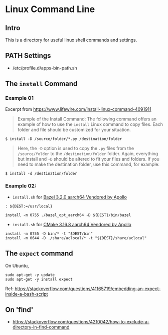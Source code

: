 # Linux Command Line

## Intro

This is a directory for useful linux shell commands and settings.

## PATH Settings

- /etc/profile.d/apps-bin-path.sh


## The `install` Command

### Example 01
Excerpt from https://www.lifewire.com/install-linux-command-4091911

> Example of the Install Command:
> The following command offers an example of how to use the `install` Linux
> command to copy files. Each folder and file should be customized for your
> situation.

```
$ install -D /source/folder/*.py /destination/folder
```

> Here, the `-D` option is used to copy the `.py` files from the
> `/source/folder` to the `/destination/folder` folder. Again, everything but
> install and `-D` should be altered to fit your files and folders.
> If you need to make the destination folder, use this command, for example:

```
$ install -d /destination/folder
```

### Example 02:

- `install.sh` for [Bazel 3.2.0 aarch64 Vendored by Apollo](https://apollo-platform-system.bj.bcebos.com/archive/6.0/bazel-3.2.0-aarch64-linux-gnu.tar.gz)

```
: ${DEST:=/usr/local}

install -m 0755 ./bazel_opt_aarch64 -D ${DEST}/bin/bazel
```

- `install.sh` for [CMake 3.16.8 aarch64 Vendored by Apollo](https://apollo-platform-system.bj.bcebos.com/archive/6.0/bazel-3.2.0-aarch64-linux-gnu.tar.gz)

```
install -m 0755 -D bin/* -t "$DEST/bin"
install -m 0644 -D ./share/aclocal/* -t "${DEST}/share/aclocal"
```

## The `expect` command
On Ubuntu,

```
sudo apt-get -y update
sudo apt-get -y install expect
```

Ref: https://stackoverflow.com/questions/41165719/embedding-an-expect-inside-a-bash-script

## On 'find'
- https://stackoverflow.com/questions/4210042/how-to-exclude-a-directory-in-find-command
